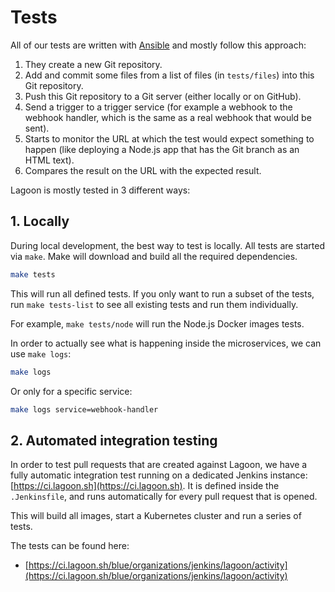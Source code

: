 # Tests

All of our tests are written with [Ansible](https://docs.ansible.com/ansible/latest/index.html) and mostly follow this approach:

1. They create a new Git repository.
2. Add and commit some files from a list of files \(in `tests/files`\) into this Git repository.
3. Push this Git repository to a Git server \(either locally or on GitHub\).
4. Send a trigger to a trigger service \(for example a webhook to the webhook handler, which is the same as a real webhook that would be sent\).
5. Starts to monitor the URL at which the test would expect something to happen \(like deploying a Node.js app that has the Git branch as an HTML text\).
6. Compares the result on the URL with the expected result.

Lagoon is mostly tested in 3 different ways:

## 1. Locally

During local development, the best way to test is locally. All tests are started via `make`. Make will download and build all the required dependencies.

```bash title="Make tests"
make tests
```

This will run all defined tests. If you only want to run a subset of the tests, run `make tests-list` to see all existing tests and run them individually.

For example, `make tests/node` will run the Node.js Docker images tests.

In order to actually see what is happening inside the microservices, we can use `make logs`:

```bash title="Make logs"
make logs
```

Or only for a specific service:

```bash title="Make logs"
make logs service=webhook-handler
```

## 2. Automated integration testing

In order to test pull requests that are created against Lagoon, we have a fully automatic integration test running on a dedicated Jenkins instance: [https://ci.lagoon.sh](https://ci.lagoon.sh). It is defined inside the `.Jenkinsfile`, and runs automatically for every pull request that is opened.

This will build all images, start a Kubernetes cluster and run a series of tests.

The tests can be found here:

<!-- markdown-link-check-disable -->
* [https://ci.lagoon.sh/blue/organizations/jenkins/lagoon/activity](https://ci.lagoon.sh/blue/organizations/jenkins/lagoon/activity)
<!-- markdown-link-check-enable -->
